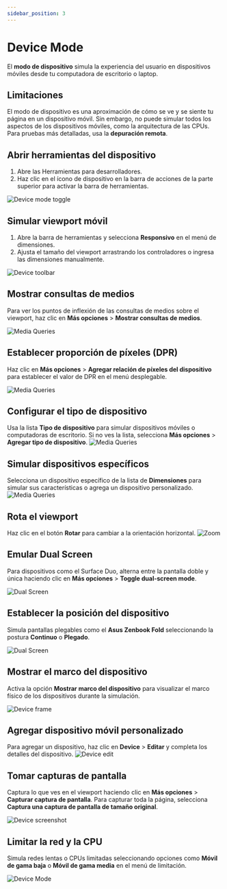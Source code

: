 ```yaml
---
sidebar_position: 3
---
```


# Device Mode

El **modo de dispositivo** simula la experiencia del usuario en dispositivos móviles desde tu computadora de escritorio o laptop.

## Limitaciones

El modo de dispositivo es una aproximación de cómo se ve y se siente tu página en un dispositivo móvil. Sin embargo, no puede simular todos los aspectos de los dispositivos móviles, como la arquitectura de las CPUs. Para pruebas más detalladas, usa la **depuración remota**.


## Abrir herramientas del dispositivo

1. Abre las Herramientas para desarrolladores.
2. Haz clic en el ícono de dispositivo en la barra de acciones de la parte superior para activar la barra de herramientas.

![Device mode toggle](/img/device-mode/device-mode-toggle.png)

## Simular viewport móvil

1. Abre la barra de herramientas y selecciona **Responsivo** en el menú de dimensiones.
2. Ajusta el tamaño del viewport arrastrando los controladores o ingresa las dimensiones manualmente.

![Device toolbar](/img/device-mode/the-device-toolbar.png)

## Mostrar consultas de medios

Para ver los puntos de inflexión de las consultas de medios sobre el viewport, haz clic en **Más opciones** > **Mostrar consultas de medios**.

![Media Queries](/img/device-mode/show-media-queries.png)

## Establecer proporción de píxeles (DPR)

Haz clic en **Más opciones** > **Agregar relación de píxeles del dispositivo** para establecer el valor de DPR en el menú desplegable.

![Media Queries](/img/device-mode/add-device-pixel.png)


## Configurar el tipo de dispositivo

Usa la lista **Tipo de dispositivo** para simular dispositivos móviles o computadoras de escritorio. Si no ves la lista, selecciona **Más opciones** > **Agregar tipo de dispositivo**.
![Media Queries](/img/device-mode/device-type-list.png)


## Simular dispositivos específicos

Selecciona un dispositivo específico de la lista de **Dimensiones** para simular sus características o agrega un dispositivo personalizado.
![Media Queries](/img/device-mode/dimensions-list.png)


## Rota el viewport

Haz clic en el botón **Rotar** para cambiar a la orientación horizontal.
![Zoom](/img/device-mode/zoom.png)

## Emular Dual Screen

Para dispositivos como el Surface Duo, alterna entre la pantalla doble y única haciendo clic en **Más opciones** > **Toggle dual-screen mode**.

![Dual Screen](/img/device-mode/toggle-dual-screen.png)


## Establecer la posición del dispositivo

Simula pantallas plegables como el **Asus Zenbook Fold** seleccionando la postura **Continuo** o **Plegado**.

![Dual Screen](/img/device-mode/posture.png)

## Mostrar el marco del dispositivo

Activa la opción **Mostrar marco del dispositivo** para visualizar el marco físico de los dispositivos durante la simulación.

![Device frame](/img/device-mode/show-device-frame.png)

## Agregar dispositivo móvil personalizado

Para agregar un dispositivo, haz clic en **Device** > **Editar** y completa los detalles del dispositivo.
![Device edit](/img/device-mode/edit.png)

## Tomar capturas de pantalla

Captura lo que ves en el viewport haciendo clic en **Más opciones** > **Capturar captura de pantalla**. Para capturar toda la página, selecciona **Captura una captura de pantalla de tamaño original**.

![Device screenshot](/img/device-mode/capture-screenshot.png)


## Limitar la red y la CPU

Simula redes lentas o CPUs limitadas seleccionando opciones como **Móvil de gama baja** o **Móvil de gama media** en el menú de limitación.

![Device Mode](/img/device-mode/device-mode-throttle-dropdown.png)


